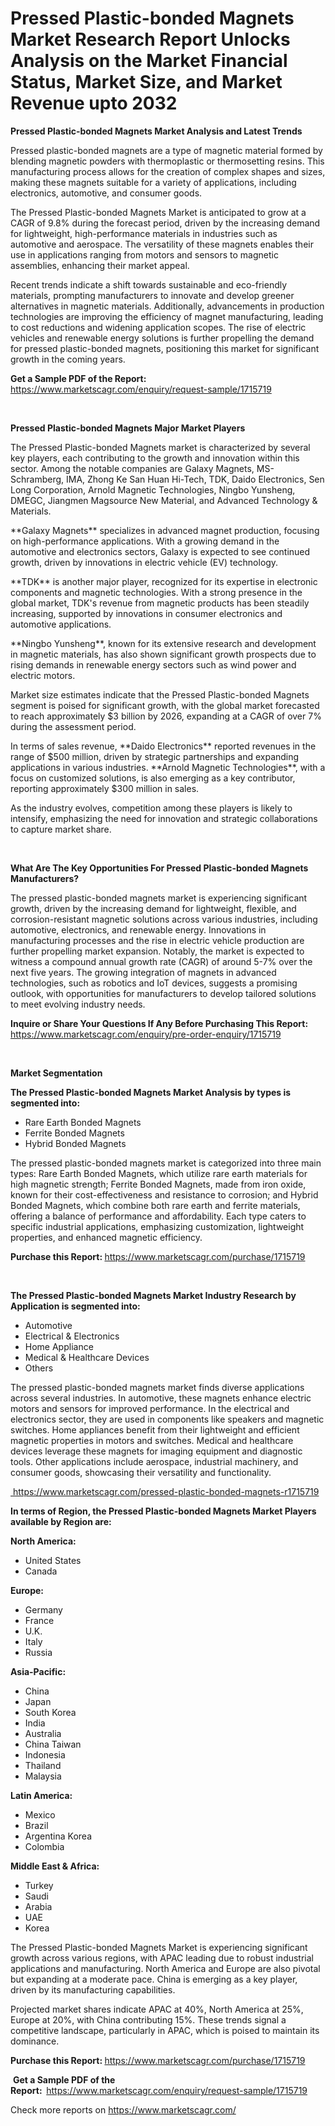 <p><h1>Pressed Plastic-bonded Magnets Market Research Report Unlocks Analysis on the Market Financial Status, Market Size, and Market Revenue upto 2032</h1></p><p><strong>Pressed Plastic-bonded Magnets Market Analysis and Latest Trends</strong></p>
<p><p>Pressed plastic-bonded magnets are a type of magnetic material formed by blending magnetic powders with thermoplastic or thermosetting resins. This manufacturing process allows for the creation of complex shapes and sizes, making these magnets suitable for a variety of applications, including electronics, automotive, and consumer goods. </p><p>The Pressed Plastic-bonded Magnets Market is anticipated to grow at a CAGR of 9.8% during the forecast period, driven by the increasing demand for lightweight, high-performance materials in industries such as automotive and aerospace. The versatility of these magnets enables their use in applications ranging from motors and sensors to magnetic assemblies, enhancing their market appeal.</p><p>Recent trends indicate a shift towards sustainable and eco-friendly materials, prompting manufacturers to innovate and develop greener alternatives in magnetic materials. Additionally, advancements in production technologies are improving the efficiency of magnet manufacturing, leading to cost reductions and widening application scopes. The rise of electric vehicles and renewable energy solutions is further propelling the demand for pressed plastic-bonded magnets, positioning this market for significant growth in the coming years.</p></p>
<p><strong>Get a Sample PDF of the Report:&nbsp;</strong> <a href="https://www.marketscagr.com/enquiry/request-sample/1715719?utm_campaign=1911&utm_medium=2&utm_source=Github&utm_content=ia&utm_term=12012025&utm_id=pressed-plastic-bonded-magnets">https://www.marketscagr.com/enquiry/request-sample/1715719</a></p>
<p>&nbsp;</p>
<p><strong>Pressed Plastic-bonded Magnets Major Market Players</strong></p>
<p><p>The Pressed Plastic-bonded Magnets market is characterized by several key players, each contributing to the growth and innovation within this sector. Among the notable companies are Galaxy Magnets, MS-Schramberg, IMA, Zhong Ke San Huan Hi-Tech, TDK, Daido Electronics, Sen Long Corporation, Arnold Magnetic Technologies, Ningbo Yunsheng, DMEGC, Jiangmen Magsource New Material, and Advanced Technology & Materials.</p><p>**Galaxy Magnets** specializes in advanced magnet production, focusing on high-performance applications. With a growing demand in the automotive and electronics sectors, Galaxy is expected to see continued growth, driven by innovations in electric vehicle (EV) technology.</p><p>**TDK** is another major player, recognized for its expertise in electronic components and magnetic technologies. With a strong presence in the global market, TDK's revenue from magnetic products has been steadily increasing, supported by innovations in consumer electronics and automotive applications.</p><p>**Ningbo Yunsheng**, known for its extensive research and development in magnetic materials, has also shown significant growth prospects due to rising demands in renewable energy sectors such as wind power and electric motors.</p><p>Market size estimates indicate that the Pressed Plastic-bonded Magnets segment is poised for significant growth, with the global market forecasted to reach approximately $3 billion by 2026, expanding at a CAGR of over 7% during the assessment period.</p><p>In terms of sales revenue, **Daido Electronics** reported revenues in the range of $500 million, driven by strategic partnerships and expanding applications in various industries. **Arnold Magnetic Technologies**, with a focus on customized solutions, is also emerging as a key contributor, reporting approximately $300 million in sales.</p><p>As the industry evolves, competition among these players is likely to intensify, emphasizing the need for innovation and strategic collaborations to capture market share.</p></p>
<p>&nbsp;</p>
<p><strong>What Are The Key Opportunities For Pressed Plastic-bonded Magnets Manufacturers?</strong></p>
<p><p>The pressed plastic-bonded magnets market is experiencing significant growth, driven by the increasing demand for lightweight, flexible, and corrosion-resistant magnetic solutions across various industries, including automotive, electronics, and renewable energy. Innovations in manufacturing processes and the rise in electric vehicle production are further propelling market expansion. Notably, the market is expected to witness a compound annual growth rate (CAGR) of around 5-7% over the next five years. The growing integration of magnets in advanced technologies, such as robotics and IoT devices, suggests a promising outlook, with opportunities for manufacturers to develop tailored solutions to meet evolving industry needs.</p></p>
<p><strong>Inquire or Share Your Questions If Any Before Purchasing This Report:</strong> <a href="https://www.marketscagr.com/enquiry/pre-order-enquiry/1715719?utm_campaign=1911&utm_medium=2&utm_source=Github&utm_content=ia&utm_term=12012025&utm_id=pressed-plastic-bonded-magnets">https://www.marketscagr.com/enquiry/pre-order-enquiry/1715719</a></p>
<p>&nbsp;</p>
<p><strong>Market Segmentation</strong></p>
<p><strong>The Pressed Plastic-bonded Magnets Market Analysis by types is segmented into:</strong></p>
<p><ul><li>Rare Earth Bonded Magnets</li><li>Ferrite Bonded Magnets</li><li>Hybrid Bonded Magnets</li></ul></p>
<p><p>The pressed plastic-bonded magnets market is categorized into three main types: Rare Earth Bonded Magnets, which utilize rare earth materials for high magnetic strength; Ferrite Bonded Magnets, made from iron oxide, known for their cost-effectiveness and resistance to corrosion; and Hybrid Bonded Magnets, which combine both rare earth and ferrite materials, offering a balance of performance and affordability. Each type caters to specific industrial applications, emphasizing customization, lightweight properties, and enhanced magnetic efficiency.</p></p>
<p><strong>Purchase this Report:&nbsp;</strong><a href="https://www.marketscagr.com/purchase/1715719?utm_campaign=1911&utm_medium=2&utm_source=Github&utm_content=ia&utm_term=12012025&utm_id=pressed-plastic-bonded-magnets">https://www.marketscagr.com/purchase/1715719</a></p>
<p>&nbsp;</p>
<p><strong>The Pressed Plastic-bonded Magnets Market Industry Research by Application is segmented into:</strong></p>
<p><ul><li>Automotive</li><li>Electrical & Electronics</li><li>Home Appliance</li><li>Medical & Healthcare Devices</li><li>Others</li></ul></p>
<p><p>The pressed plastic-bonded magnets market finds diverse applications across several industries. In automotive, these magnets enhance electric motors and sensors for improved performance. In the electrical and electronics sector, they are used in components like speakers and magnetic switches. Home appliances benefit from their lightweight and efficient magnetic properties in motors and switches. Medical and healthcare devices leverage these magnets for imaging equipment and diagnostic tools. Other applications include aerospace, industrial machinery, and consumer goods, showcasing their versatility and functionality.</p></p>
<p><a href="https://www.marketscagr.com/pressed-plastic-bonded-magnets-r1715719?utm_campaign=1911&utm_medium=2&utm_source=Github&utm_content=ia&utm_term=12012025&utm_id=pressed-plastic-bonded-magnets">&nbsp;https://www.marketscagr.com/pressed-plastic-bonded-magnets-r1715719</a></p>
<p><strong>In terms of Region, the Pressed Plastic-bonded Magnets Market Players available by Region are:</strong></p>
<p>
    <p> <strong> North America: </strong>
        <ul>
            <li>United States</li>
            <li>Canada</li>
        </ul>
        </p> 
    <p> <strong> Europe: </strong>
        <ul>
            <li>Germany</li>
            <li>France</li>
            <li>U.K.</li>
            <li>Italy</li>
            <li>Russia</li>
        </ul>
        </p> 
    <p> <strong> Asia-Pacific: </strong>
        <ul>
            <li>China</li>
            <li>Japan</li>
            <li>South Korea</li>
            <li>India</li>
            <li>Australia</li>
            <li>China Taiwan</li>
            <li>Indonesia</li>
            <li>Thailand</li>
            <li>Malaysia</li>
        </ul>
        </p> 
    <p> <strong> Latin America: </strong>
        <ul>
            <li>Mexico</li>
            <li>Brazil</li>
            <li>Argentina Korea</li>
            <li>Colombia</li>
        </ul>
        </p> 
    <p> <strong> Middle East & Africa: </strong>
        <ul>
            <li>Turkey</li>
            <li>Saudi</li>
            <li>Arabia</li>
            <li>UAE</li>
            <li>Korea</li>
        </ul>
    </p>
    </p>
<p><p>The Pressed Plastic-bonded Magnets Market is experiencing significant growth across various regions, with APAC leading due to robust industrial applications and manufacturing. North America and Europe are also pivotal but expanding at a moderate pace. China is emerging as a key player, driven by its manufacturing capabilities. </p><p>Projected market shares indicate APAC at 40%, North America at 25%, Europe at 20%, with China contributing 15%. These trends signal a competitive landscape, particularly in APAC, which is poised to maintain its dominance.</p></p>
<p><strong>Purchase this Report: </strong><a href="https://www.marketscagr.com/purchase/1715719?utm_campaign=1911&utm_medium=2&utm_source=Github&utm_content=ia&utm_term=12012025&utm_id=pressed-plastic-bonded-magnets">https://www.marketscagr.com/purchase/1715719</a></p>
<p>&nbsp;<strong>Get a Sample PDF of the Report:&nbsp;&nbsp;</strong><a href="https://www.marketscagr.com/enquiry/request-sample/1715719?utm_campaign=1911&utm_medium=2&utm_source=Github&utm_content=ia&utm_term=12012025&utm_id=pressed-plastic-bonded-magnets">https://www.marketscagr.com/enquiry/request-sample/1715719</a></p>
<p><strong></strong></p>
<p>Check more reports on <a href="https://www.marketscagr.com/?utm_campaign=1911&utm_medium=2&utm_source=Github&utm_content=ia&utm_term=12012025&utm_id=pressed-plastic-bonded-magnets">https://www.marketscagr.com/</a></p>